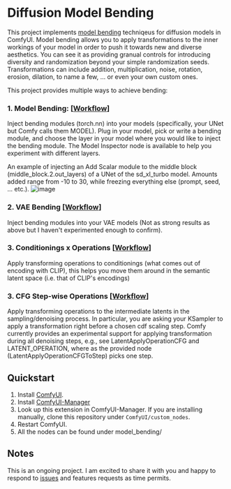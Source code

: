 # Diffusion Model Bending
This project implements [model bending](https://github.com/terrybroad/network-bending) techniqeus for diffusion models in ComfyUI. Model bending allows you to apply transformations to the inner workings of your model in order to push it towards new and diverse aesthetics. You can see it as providing granual controls for introducing diversity and randomization beyond your simple randomization seeds. Transformations can include addition, multiplication, noise, rotation, erosion, dilation, to name a few, ... or even your own custom ones. 

This project provides multiple ways to achieve bending:
### 1. Model Bending: [[Workflow](workflows\basic_unet_bending.json)]
Inject bending modules (torch.nn) into your models (specifically, your UNet but Comfy calls them MODEL). Plug in your model, pick or write a bending module, and choose the layer in your model where you would like to inject the bending module. The Model Inspector node is available to help you experiment with different layers. 

An example of injecting an Add Scalar module to the middle block (middle_block.2.out_layers) of a UNet of the sd_xl_turbo model. Amounts added range from -10 to 30, while freezing everything else (prompt, seed, ... etc.).
![image](docs\imgs\bending_add_analog_portrait.gif)

### 2. VAE Bending [[Workflow](workflows\vae_bending.json)]
Inject bending modules into your VAE models (Not as strong results as above but I haven't experimented enough to confirm). 
### 3. Conditionings x Operations  [[Workflow](workflows\conditioning_bending.json)]
Apply transforming operations to conditionings (what comes out of encoding with CLIP), this helps you move them around in the semantic latent space (i.e. that of CLIP's encodings)
### 3. CFG Step-wise Operations [[Workflow](workflows\denoising_step_bending.json)]
Apply transforming operations to the intermediate latents in the sampling/denoising process. In particular, you are asking your KSampler to apply a transformation right before a chosen cdf scaling step. Comfy currently provides an experimental support for applying transformation during all denoising steps, e.g., see LatentApplyOperationCFG and LATENT_OPERATION, where as the provided node (LatentApplyOperationCFGToStep) picks one step.

## Quickstart

1. Install [ComfyUI](https://docs.comfy.org/get_started).
2. Install [ComfyUI-Manager](https://github.com/ltdrdata/ComfyUI-Manager)
3. Look up this extension in ComfyUI-Manager. If you are installing manually, clone this repository under `ComfyUI/custom_nodes`.
4. Restart ComfyUI.
5. All the nodes can be found under model_bending/

## Notes
This is an ongoing project. I am excited to share it with you and happy to respond to [issues](https://github.com/abuzreq/ComfyUI-Model-Bending/issues) and features requests as time permits. 